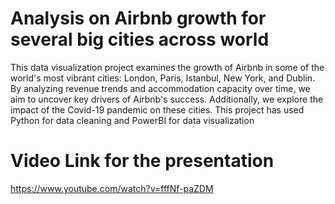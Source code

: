 # Analysis on Airbnb growth for several big cities across world

This data visualization project examines the growth of Airbnb in some of the world's most vibrant cities: London, Paris, Istanbul, New York, and Dublin. By analyzing revenue trends and accommodation capacity over time, we aim to uncover key drivers of Airbnb's success. Additionally, we explore the impact of the Covid-19 pandemic on these cities.
This project has used Python for data cleaning and PowerBI for data visualization
# Video Link for the presentation
https://www.youtube.com/watch?v=fffNf-paZDM
